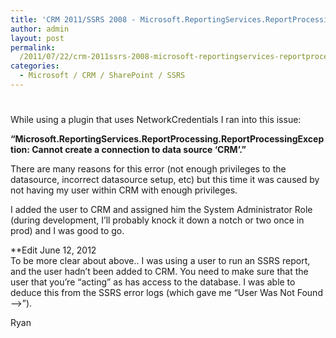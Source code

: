```yaml
---
title: 'CRM 2011/SSRS 2008 - Microsoft.ReportingServices.ReportProcessing. ReportProcessingException: Cannot create a connection to data source &#8216;CRM&#8217;.'
author: admin
layout: post
permalink: 
  /2011/07/22/crm-2011ssrs-2008-microsoft-reportingservices-reportprocessing-reportprocessingexception-cannot-create-a-connection-to-data-source-crm/
categories:
  - Microsoft / CRM / SharePoint / SSRS
---
```

# 

While using a plugin that uses NetworkCredentials I ran into this issue: 

**“Microsoft.ReportingServices.ReportProcessing.ReportProcessingException: Cannot create a connection to data source ‘CRM’.”**

There are many reasons for this error (not enough privileges to the datasource, incorrect datasource setup, etc) but this time it was caused by not having my user within CRM with enough privileges.

I added the user to CRM and assigned him the System Administrator Role (during development, I’ll probably knock it down a notch or two once in prod) and I was good to go.

**Edit June 12, 2012  
To be more clear about above.. I was using a user to run an SSRS report, and the user hadn’t been added to CRM. You need to make sure that the user that you’re “acting” as has access to the database. I was able to deduce this from the SSRS error logs (which gave me “User Was Not Found —>”).

Ryan